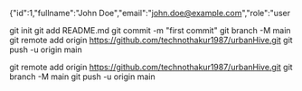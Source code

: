 {"id":1,"fullname":"John Doe","email":"john.doe@example.com","role":"user


git init
git add README.md
git commit -m "first commit"
git branch -M main
git remote add origin https://github.com/technothakur1987/urbanHive.git
git push -u origin main

git remote add origin https://github.com/technothakur1987/urbanHive.git
git branch -M main
git push -u origin main
